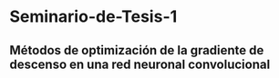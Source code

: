 # Seminario-de-Tesis-1
## Métodos de optimización de la gradiente de descenso en una red neuronal convolucional